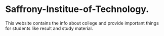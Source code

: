 # Saffrony-Institue-of-Technology.
This website contains the info about college and provide important things for students like result and study material.
